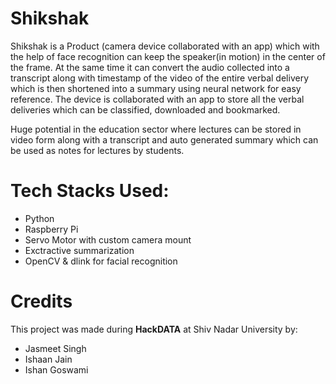 # Shikshak

Shikshak is a Product (camera device collaborated with an app) which with the help of face recognition can keep the speaker(in motion) in the center of the frame. At the same time it can convert the audio collected into a transcript along with timestamp of the video of the entire verbal delivery which is then shortened into a summary using neural network for easy reference. The device is collaborated with an app to store all the verbal deliveries which can be classified, downloaded and bookmarked.

Huge potential in the education sector where lectures can be stored in video form along with a transcript and auto generated summary which can be used as notes for lectures by students.

# Tech Stacks Used:
 * Python
 * Raspberry Pi
 * Servo Motor with custom camera mount
 * Exctractive summarization 
 * OpenCV & dlink for facial recognition
 
# Credits
This project was made during **HackDATA** at Shiv Nadar University by:
 * Jasmeet Singh
 * Ishaan Jain
 * Ishan Goswami
